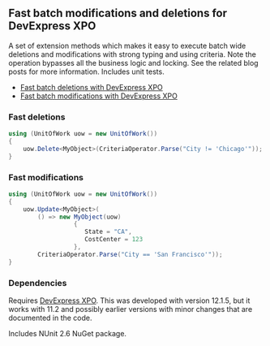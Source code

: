 ## Fast batch modifications and deletions for DevExpress XPO ##

A set of extension methods which makes it easy to execute batch wide deletions and modifications with strong typing and using criteria. Note the operation bypasses all the business logic and locking. See the related blog posts for more information. Includes unit tests.

* [Fast batch deletions with DevExpress XPO](http://blog.zerosharp.com/fast-batch-deletions-with-devexpress-xpo/)
* [Fast batch modifications with DevExpress XPO](http://blog.zerosharp.com/fast-batch-modifications-with-devexpress-xpo/)

### Fast deletions ###

```csharp
using (UnitOfWork uow = new UnitOfWork())
{
    uow.Delete<MyObject>(CriteriaOperator.Parse("City != 'Chicago'"));
}
```

### Fast modifications ###

```csharp
using (UnitOfWork uow = new UnitOfWork())
{
	uow.Update<MyObject>(
        () => new MyObject(uow) 
                  { 
                     State = "CA", 
                     CostCenter = 123 
                  }, 
        CriteriaOperator.Parse("City == 'San Francisco'"));
}
```

### Dependencies ###

Requires [DevExpress XPO](http://devexpress.com/Products/NET/ORM/). This was developed with version 12.1.5, but it works with 11.2 and possibly earlier versions with minor changes that are documented in the code.

Includes NUnit 2.6 NuGet package.

